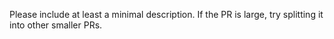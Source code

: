 Please include at least a minimal description. If the PR is large, try splitting it into other smaller PRs.
